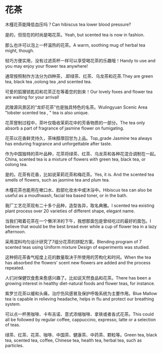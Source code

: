 # 花茶

<p><span class="chinese">木槿花茶能降低血压吗？</span><span class="english">Can hibiscus tea lower blood pressure?</span></p>

<p><span class="chinese">是的，但现在的时尚是喝花茶。</span><span class="english">Yeah, but scented tea is now in fashion.</span></p>

<p><span class="chinese">那么也许可以泡上一杯温热的花茶。</span><span class="english">A warm, soothing mug of herbal tea might, though.</span></p>

<p><span class="chinese">轻巧方便实用，没有过滤茶杯一样可以享受喝花茶的乐趣哦！</span><span class="english">Handy to use and you may enjoy your flower tea anywhere!</span></p>

<p><span class="chinese">通常按照制作方法分为四种茶，.即绿茶、红茶、乌龙茶和花茶.</span><span class="english">They are green tea, black tea ,oolong tea ,and scented tea.</span></p>

<p><span class="chinese">可爱的狐狸锁匙扣和花茶正在等着您的到来！</span><span class="english">Our lovely foxes and flower tea are waiting for your arrival!</span></p>

<p><span class="chinese">武陵源风景区的“龙虾花茶”也是独具特色的名茶。</span><span class="english">Wulingyuan Scenic Area "lobster scented tea , " tea is also unique.</span></p>

<p><span class="chinese">花茶窨制过程中，茶叶仅吸收茉莉花中的芳香物质的一部分。</span><span class="english">The tea only absorb a part of fragrance of jasmine flower on fumigating.</span></p>

<p><span class="chinese">花茶以花香鲜灵持久，茶味醇厚回甘为上品。</span><span class="english">Top_grade Jasmine tea always has enduring fragrance and unforgettable after taste.</span></p>

<p><span class="chinese">作为中国独特的茶叶品种，花茶将绿茶、红茶、乌龙茶和各种花混合调制在一起。</span><span class="english">China, scented tea is a mixture of flowers with green tea, black tea, or oolong tea.</span></p>

<p><span class="chinese">是的。花茶有花香，比如说茉莉花茶和梅花茶。</span><span class="english">Yes, it is. And the scented tea smells of flowers, such as jasmine tea and plum tea.</span></p>

<p><span class="chinese">木槿花茶也能用在嗽口水、脸部化妆水中或沐浴中。</span><span class="english">Hibiscus tea can also be useful as a mouthwash, facial tea based toner, or in the bath.</span></p>

<p><span class="chinese">我厂工艺花茶现有二十多个品种，造型各异，取名典雅。</span><span class="english">I scented tea existing plant process over 20 varieties of different shape, elegant name.</span></p>

<p><span class="chinese">当我们喝着花茶在一个懒洋洋的下午，我想那面包是曾经吃过的最好的面包。</span><span class="english">I believe that would be the best bread ever while a cup of flower tea in a lazy afternoon.</span></p>

<p><span class="chinese">采用混料均匀设计研究了7组分花茶的拼配方案。</span><span class="english">Blending program of 7 scented teas using Uniform mixture Design of experiments was studied.</span></p>

<p><span class="chinese">这种把花茶香气程度上花的数量取决于所使用的芳构化和时间。</span><span class="english">When the tea has absorbed the flowers' scent new flowers are added and the process repeated.</span></p>

<p><span class="chinese">人们对保健饮食愈来愈感兴趣了。比如说天然食品和花茶。</span><span class="english">There has been a growing interest in healthy diet-natural foods and flower teas, for instance.</span></p>

<p><span class="chinese">紫罗兰花茶以缓和头痛，治疗伤风感冒及保护呼吸系统为主要作用。</span><span class="english">Blue Mallow tea is capable in relieving headache, helps in flu and protect our breathing system.</span></p>

<p><span class="chinese">可以点一杯黑咖啡、卡布吉诺、意式浓缩咖啡、拿铁或者各式花茶。</span><span class="english">This could all be followed by regular coffee, cappuccino, expresso, latte or a selection of teas.</span></p>

<p><span class="chinese">绿茶、红茶、花茶、咖啡、中国茶、健康茶、中药茶、颗粒等。</span><span class="english">Green tea, black tea, scented tea, coffee, Chinese tea, health tea, herbal tea, such as particles.</span></p>

